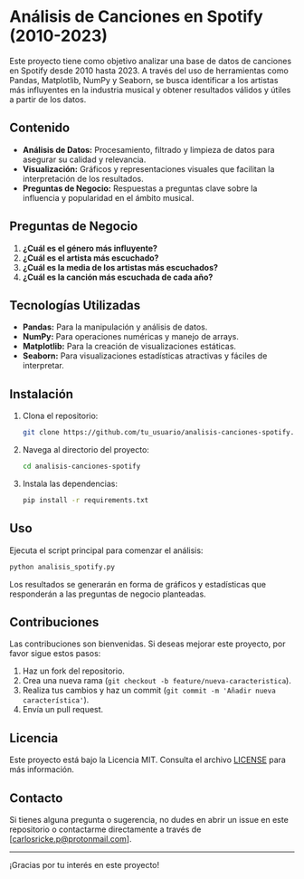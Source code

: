 # Análisis de Canciones en Spotify (2010-2023)

Este proyecto tiene como objetivo analizar una base de datos de canciones en Spotify desde 2010 hasta 2023. A través del uso de herramientas como Pandas, Matplotlib, NumPy y Seaborn, se busca identificar a los artistas más influyentes en la industria musical y obtener resultados válidos y útiles a partir de los datos.

## Contenido

- **Análisis de Datos:** Procesamiento, filtrado y limpieza de datos para asegurar su calidad y relevancia.
- **Visualización:** Gráficos y representaciones visuales que facilitan la interpretación de los resultados.
- **Preguntas de Negocio:** Respuestas a preguntas clave sobre la influencia y popularidad en el ámbito musical.

## Preguntas de Negocio

1. **¿Cuál es el género más influyente?**
2. **¿Cuál es el artista más escuchado?**
3. **¿Cuál es la media de los artistas más escuchados?**
4. **¿Cuál es la canción más escuchada de cada año?**

## Tecnologías Utilizadas

- **Pandas:** Para la manipulación y análisis de datos.
- **NumPy:** Para operaciones numéricas y manejo de arrays.
- **Matplotlib:** Para la creación de visualizaciones estáticas.
- **Seaborn:** Para visualizaciones estadísticas atractivas y fáciles de interpretar.

## Instalación

1. Clona el repositorio:
   ```bash
   git clone https://github.com/tu_usuario/analisis-canciones-spotify.git
   ```

2. Navega al directorio del proyecto:
   ```bash
   cd analisis-canciones-spotify
   ```

3. Instala las dependencias:
   ```bash
   pip install -r requirements.txt
   ```

## Uso

Ejecuta el script principal para comenzar el análisis:
```bash
python analisis_spotify.py
```

Los resultados se generarán en forma de gráficos y estadísticas que responderán a las preguntas de negocio planteadas.

## Contribuciones

Las contribuciones son bienvenidas. Si deseas mejorar este proyecto, por favor sigue estos pasos:

1. Haz un fork del repositorio.
2. Crea una nueva rama (`git checkout -b feature/nueva-caracteristica`).
3. Realiza tus cambios y haz un commit (`git commit -m 'Añadir nueva característica'`).
4. Envía un pull request.

## Licencia

Este proyecto está bajo la Licencia MIT. Consulta el archivo [LICENSE](LICENSE) para más información.

## Contacto

Si tienes alguna pregunta o sugerencia, no dudes en abrir un issue en este repositorio o contactarme directamente a través de [carlosricke.p@protonmail.com].

---

¡Gracias por tu interés en este proyecto!
